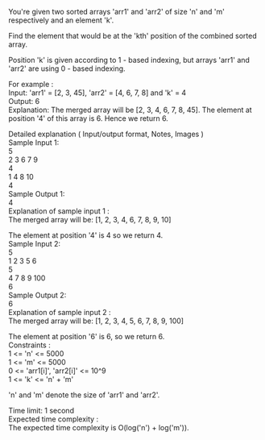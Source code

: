 You're given two sorted arrays 'arr1' and 'arr2' of size 'n' and 'm' respectively and an element 'k'.</br>

Find the element that would be at the 'kth' position of the combined sorted array.</br>

Position 'k' is given according to 1 - based indexing, but arrays 'arr1' and 'arr2' are using 0 - based indexing.</br>

For example :</br>
Input: 'arr1' = [2, 3, 45], 'arr2' = [4, 6, 7, 8] and 'k' = 4</br>
Output: 6</br>
Explanation: The merged array will be [2, 3, 4, 6, 7, 8, 45]. The element at position '4' of this array is 6. Hence we return 6.</br>

Detailed explanation ( Input/output format, Notes, Images )</br>
Sample Input 1:</br>
5</br>
2 3 6 7 9</br>
4</br>
1 4 8 10</br>
4</br>
Sample Output 1:</br>
4</br>
Explanation of sample input 1 :</br>
The merged array will be: [1, 2, 3, 4, 6, 7, 8, 9, 10]</br>

The element at position '4' is 4 so we return 4.</br>
Sample Input 2:</br>
5</br>
1 2 3 5 6</br>
5</br>
4 7 8 9 100  </br>
6</br>
Sample Output 2:</br>
6</br>
Explanation of sample input 2 :</br>
The merged array will be: [1, 2, 3, 4, 5, 6, 7, 8, 9, 100]</br>

The element at position '6'  is 6, so we return 6.</br>
Constraints :</br>
1 <= 'n' <= 5000</br>
1 <= 'm' <= 5000</br>
0 <= 'arr1[i]', 'arr2[i]' <= 10^9</br>
1 <= 'k' <= 'n' + 'm'</br>

'n' and 'm' denote the size of 'arr1' and 'arr2'.</br>

Time limit: 1 second</br>
Expected time complexity :</br>
The expected time complexity is O(log('n') + log('m')).</br> 
